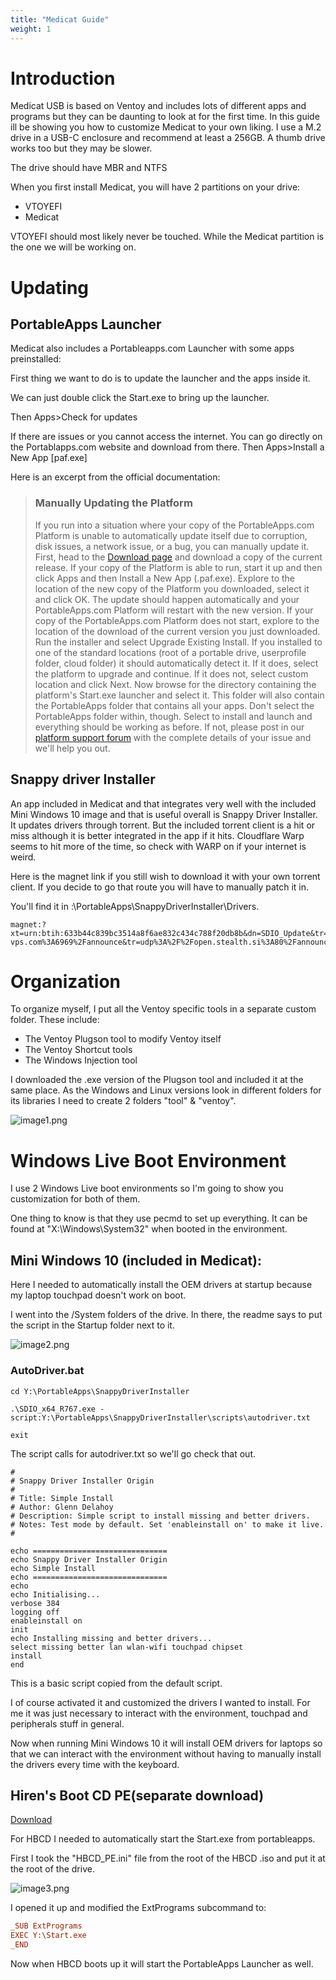 ```yaml
---
title: "Medicat Guide"
weight: 1
---
```


# Introduction

Medicat USB is based on Ventoy and includes lots of different apps and programs but they can be daunting to look at for the first time. In this guide ill be showing you how to customize Medicat to your own liking. I use a M.2 drive in a USB-C enclosure and recommend at least a 256GB. A thumb drive works too but they may be slower.

The drive should have MBR and NTFS

When you first install Medicat, you will have 2 partitions on your drive:

- VTOYEFI
- Medicat

VTOYEFI should most likely never be touched. While the Medicat partition is the one we will be working on.

# Updating

## PortableApps Launcher

Medicat also includes a Portableapps.com Launcher with some apps preinstalled:

First thing we want to do is to update the launcher and the apps inside it.

We can just double click the Start.exe to bring up the launcher.

Then Apps>Check for updates

If there are issues or you cannot access the internet. You can go directly on the Portablapps.com website and download from there. Then Apps>Install a New App [paf.exe]

Here is an excerpt from the official documentation:

> ### Manually Updating the Platform
>
> If you run into a situation where your copy of the PortableApps.com Platform is unable to automatically update itself due to corruption, disk issues, a network issue, or a bug, you can manually update it. First, head to the [Download page](https://portableapps.com/download) and download a copy of the current release. If your copy of the Platform is able to run, start it up and then click Apps and then Install a New App (.paf.exe). Explore to the location of the new copy of the Platform you downloaded, select it and click OK. The update should happen automatically and your PortableApps.com Platform will restart with the new version.
> If your copy of the PortableApps.com Platform does not start, explore to the location of the download of the current version you just downloaded. Run the installer and select Upgrade Existing Install. If you installed to one of the standard locations (root of a portable drive, userprofile folder, cloud folder) it should automatically detect it. If it does, select the platform to upgrade and continue. If it does not, select custom location and click Next. Now browse for the directory containing the platform's Start.exe launcher and select it. This folder will also contain the PortableApps folder that contains all your apps. Don't select the PortableApps folder within, though. Select to install and launch and everything should be working as before. If not, please post in our [platform support forum](https://portableapps.com/forums/support/portableapps_menu) with the complete details of your issue and we'll help you out.

## Snappy driver Installer

An app included in Medicat and that integrates very well with the included Mini Windows 10 image and that is useful overall is Snappy Driver Installer. It updates drivers through torrent. But the included torrent client is a hit or miss although it is better integrated in the app if it hits. Cloudflare Warp seems to hit more of the time, so check with WARP on if your internet is weird.

Here is the magnet link if you still wish to download it with your own torrent client. If you decide to go that route you will have to manually patch it in.

You'll find it in :\PortableApps\SnappyDriverInstaller\Drivers.

```
magnet:?xt=urn:btih:633b44c839bc3514a8f6ae832c434c788f20db8b&dn=SDIO_Update&tr=udp%3A%2F%2Ftracker.opentrackr.org%3A1337%2Fannounce&tr=udp%3A%2F%2Ftracker.tiny-vps.com%3A6969%2Fannounce&tr=udp%3A%2F%2Fopen.stealth.si%3A80%2Fannounce&tr=http%3A%2F%2Fshare.camoe.cn%3A8080%2Fannounce&tr=udp%3A%2F%2Ftracker.torrent.eu.org%3A451%2Fannounce
```

# Organization

To organize myself, I put all the Ventoy specific tools in a separate custom folder. These include:

- The Ventoy Plugson tool to modify Ventoy itself
- The Ventoy Shortcut tools
- The Windows Injection tool

I downloaded the .exe version of the Plugson tool and included it at the same place. As the Windows and Linux versions look in different folders for its libraries I need to create 2 folders "tool" & "ventoy".

![image1.png](media/image1.png)

# Windows Live Boot Environment

I use 2 Windows Live boot environments so I'm going to show you customization for both of them.

One thing to know is that they use pecmd to set up everything. It can be found at "X:\Windows\System32\" when booted in the environment.

## Mini Windows 10 (included in Medicat):

Here I needed to automatically install the OEM drivers at startup because my laptop touchpad doesn't work on boot.

I went into the /System folders of the drive. In there, the readme says to put the script in the Startup folder next to it.

![image2.png](media/image2.png)

### AutoDriver.bat

```batch
cd Y:\PortableApps\SnappyDriverInstaller

.\SDIO_x64_R767.exe -script:Y:\PortableApps\SnappyDriverInstaller\scripts\autodriver.txt

exit
```

The script calls for autodriver.txt so we'll go check that out.

```
#
# Snappy Driver Installer Origin
#
# Title: Simple Install
# Author: Glenn Delahoy
# Description: Simple script to install missing and better drivers.
# Notes: Test mode by default. Set 'enableinstall on' to make it live.
#

echo ==============================
echo Snappy Driver Installer Origin
echo Simple Install
echo ==============================
echo
echo Initialising...
verbose 384
logging off
enableinstall on
init
echo Installing missing and better drivers...
select missing better lan wlan-wifi touchpad chipset
install
end
```

This is a basic script copied from the default script.

I of course activated it and customized the drivers I wanted to install. For me it was just necessary to interact with the environment, touchpad and peripherals stuff in general.

Now when running Mini Windows 10 it will install OEM drivers for laptops so that we can interact with the environment without having to manually install the drivers every time with the keyboard.

## Hiren's Boot CD PE(separate download)

[Download](https://www.hirensbootcd.org/)

For HBCD I needed to automatically start the Start.exe from portableapps.

First I took the "HBCD_PE.ini" file from the root of the HBCD .iso and put it at the root of the drive.

![image3.png](media/image3.png)

I opened it up and modified the ExtPrograms subcommand to:

```ini
_SUB ExtPrograms
EXEC Y:\Start.exe
_END
```

Now when HBCD boots up it will start the PortableApps Launcher as well.
